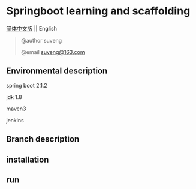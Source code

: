 # Springboot learning and scaffolding

[简体中文版](https://github.com/suveng/springboot/blob/base/README-zh.md) || English

> @author suveng
>
> @email suveng@163.com

## Environmental description

spring boot 2.1.2

jdk 1.8

maven3

jenkins

## Branch description


## installation



## run

